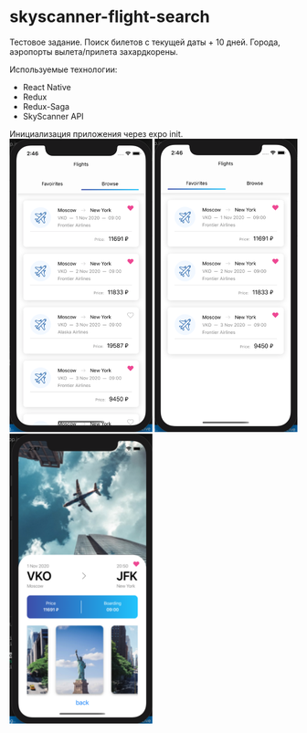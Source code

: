 # skyscanner-flight-search

Тестовое задание.
Поиск билетов с текущей даты + 10 дней.
Города, аэропорты вылета/прилета захардкорены.

Используемые технологии:
  - React Native
  - Redux
  - Redux-Saga
  - SkyScanner API

Инициализация приложения через expo init.
<span>
  <img src="./assets/sky1.png" width="250" alt="1 page">
</span>
<span>
  <img src="./assets/sky2.png" width="250" alt="2 page">  
</span>
<span>
  <img src="./assets/sky3.png" width="250" alt="1 page">
</span>

